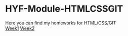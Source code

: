 # HYF-Module-HTMLCSSGIT

Here you can find my homeworks for HTML/CSS/GIT <br>
[Week1](https://github.com/hunny797/HYF-Module-HTMLCSSGIT/tree/main/week1)
[Week2](https://github.com/hunny797/HYF-Module-HTMLCSSGIT/tree/master/week2)
